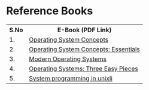 
# Reference Books

<table width="100%" class="table">
<tr>
<th>S.No</th>
<th>E-Book (PDF Link)</th>
</tr>
<tr><td>1.</td><td><a target="_blank" href="https://www.amazon.com/Operating-System-Concepts-Abraham-Silberschatz/dp/1118063333/ref=dp_ob_title_bk">
Operating System Concepts</a>

<tr><td>2.</td><td><a target="_blank" href="http://www.amazon.com/Operating-Concepts-Essentials-Abraham-Silberschatz/dp/1118804929/ref=sr_1_1?s=books&ie=UTF8&qid=1415311059&sr=1-1&keywords=operating+system+concepts+essentials">
Operating System Concepts: Essentials</a>

<tr><td>3.</td><td><a target="_blank" href="http://www.amazon.com/Modern-Operating-Systems-4th-Edition/dp/013359162X/ref=dp_ob_title_bk">
Modern Operating Systems</a>

<tr><td>4.</td><td><a target="_blank" href="http://pages.cs.wisc.edu/~remzi/OSTEP/">
Operating Systems: Three Easy Pieces</a>
<tr><td>5.</td><td><a target="_blank" href="https://www.amazon.com/Systems-Programming-Unix-Linux-K-C/dp/3319924281">
System programming in unixli</a>
